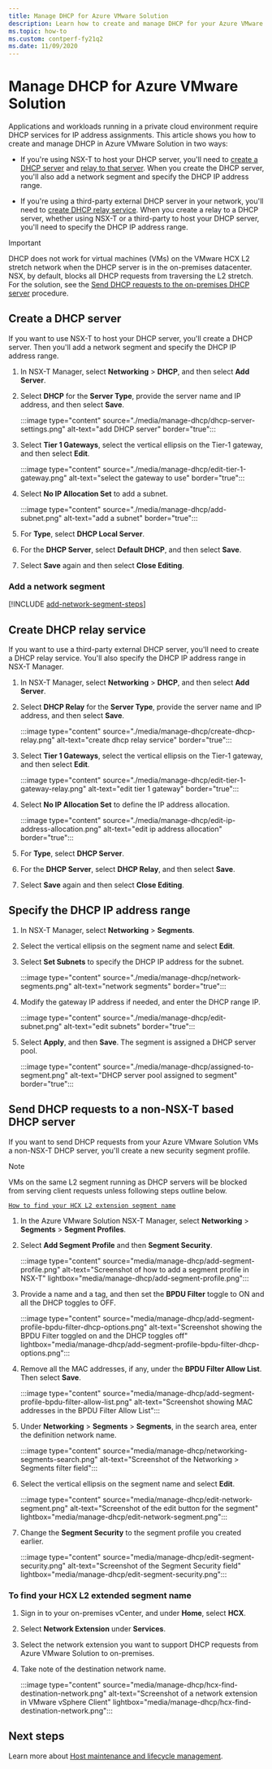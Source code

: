 ```yaml
---
title: Manage DHCP for Azure VMware Solution
description: Learn how to create and manage DHCP for your Azure VMware Solution private cloud.
ms.topic: how-to
ms.custom: contperf-fy21q2
ms.date: 11/09/2020
---
```

# Manage DHCP for Azure VMware Solution

Applications and workloads running in a private cloud environment require DHCP services for IP address assignments.  This article shows you how to create and manage DHCP in Azure VMware Solution in two ways:

- If you're using NSX-T to host your DHCP server, you'll need to [create a DHCP server](#create-a-dhcp-server) and [relay to that server](#create-dhcp-relay-service). When you create the DHCP server, you'll also add a network segment and specify the DHCP IP address range.

- If you're using a third-party external DHCP server in your network, you'll need to [create DHCP relay service](#create-dhcp-relay-service). When you create a relay to a DHCP server, whether using NSX-T or a third-party to host your DHCP server, you'll need to specify the DHCP IP address range.

>[!IMPORTANT]
>DHCP does not work for virtual machines (VMs) on the VMware HCX L2 stretch network when the DHCP server is in the on-premises datacenter.  NSX, by default, blocks all DHCP requests from traversing the L2 stretch. For the solution, see the [Send DHCP requests to the on-premises DHCP server](#send-dhcp-requests-to-the-on-premises-dhcp-server) procedure.


## Create a DHCP server

If you want to use NSX-T to host your DHCP server, you'll create a DHCP server. Then you'll add a network segment and specify the DHCP IP address range.

1. In NSX-T Manager, select **Networking** > **DHCP**, and then select **Add Server**.

1. Select **DHCP** for the **Server Type**, provide the server name and IP address, and then select **Save**.

   :::image type="content" source="./media/manage-dhcp/dhcp-server-settings.png" alt-text="add DHCP server" border="true":::

1. Select **Tier 1 Gateways**, select the vertical ellipsis on the Tier-1 gateway, and then select **Edit**.

   :::image type="content" source="./media/manage-dhcp/edit-tier-1-gateway.png" alt-text="select the gateway to use" border="true":::

1. Select **No IP Allocation Set** to add a subnet.

   :::image type="content" source="./media/manage-dhcp/add-subnet.png" alt-text="add a subnet" border="true":::

1. For **Type**, select **DHCP Local Server**.

1. For the **DHCP Server**, select **Default DHCP**, and then select **Save**.

1. Select **Save** again and then select **Close Editing**.

### Add a network segment

[!INCLUDE [add-network-segment-steps](includes/add-network-segment-steps.md)]


## Create DHCP relay service

If you want to use a third-party external DHCP server, you'll need to create a DHCP relay service. You'll also specify the DHCP IP address range in NSX-T Manager.

1. In NSX-T Manager, select **Networking** > **DHCP**, and then select **Add Server**.

1. Select **DHCP Relay** for the **Server Type**, provide the server name and IP address, and then select **Save**.

   :::image type="content" source="./media/manage-dhcp/create-dhcp-relay.png" alt-text="create dhcp relay service" border="true":::

1. Select **Tier 1 Gateways**, select the vertical ellipsis on the Tier-1 gateway, and then select **Edit**.

   :::image type="content" source="./media/manage-dhcp/edit-tier-1-gateway-relay.png" alt-text="edit tier 1 gateway" border="true":::

1. Select **No IP Allocation Set** to define the IP address allocation.

   :::image type="content" source="./media/manage-dhcp/edit-ip-address-allocation.png" alt-text="edit ip address allocation" border="true":::

1. For **Type**, select **DHCP Server**.

1. For the **DHCP Server**, select **DHCP Relay**, and then select **Save**.

1. Select **Save** again and then select **Close Editing**.


## Specify the DHCP IP address range

1. In NSX-T Manager, select **Networking** > **Segments**.

1. Select the vertical ellipsis on the segment name and select **Edit**.

1. Select **Set Subnets** to specify the DHCP IP address for the subnet.

   :::image type="content" source="./media/manage-dhcp/network-segments.png" alt-text="network segments" border="true":::

1. Modify the gateway IP address if needed, and enter the DHCP range IP.

   :::image type="content" source="./media/manage-dhcp/edit-subnet.png" alt-text="edit subnets" border="true":::

1. Select **Apply**, and then **Save**. The segment is assigned a DHCP server pool.

   :::image type="content" source="./media/manage-dhcp/assigned-to-segment.png" alt-text="DHCP server pool assigned to segment" border="true":::


## Send DHCP requests to a non-NSX-T based DHCP server
If you want to send DHCP requests from your Azure VMware Solution VMs a non-NSX-T DHCP server, you'll create a new security segment profile.

> [!NOTE]
> VMs on the same L2 segment running as DHCP servers will be blocked from serving client requests unless following steps outline below.

[`How to find your HCX L2 extension segment name`](#to-find-your-hcx-l2-extended-segment-name)

1. In the Azure VMware Solution NSX-T Manager, select **Networking** > **Segments** > **Segment Profiles**.

1. Select **Add Segment Profile** and then **Segment Security**.

   :::image type="content" source="media/manage-dhcp/add-segment-profile.png" alt-text="Screenshot of how to add a segment profile in NSX-T" lightbox="media/manage-dhcp/add-segment-profile.png":::
1. Provide a name and a tag, and then set the **BPDU Filter** toggle to ON and all the DHCP toggles to OFF.

   :::image type="content" source="media/manage-dhcp/add-segment-profile-bpdu-filter-dhcp-options.png" alt-text="Screenshot showing the BPDU Filter toggled on and the DHCP toggles off" lightbox="media/manage-dhcp/add-segment-profile-bpdu-filter-dhcp-options.png":::

1. Remove all the MAC addresses, if any, under the **BPDU Filter Allow List**.  Then select **Save**.

   :::image type="content" source="media/manage-dhcp/add-segment-profile-bpdu-filter-allow-list.png" alt-text="Screenshot showing MAC addresses in the BPDU Filter Allow List":::

1. Under **Networking** > **Segments** > **Segments**, in the search area, enter the definition network name.

   :::image type="content" source="media/manage-dhcp/networking-segments-search.png" alt-text="Screenshot of the Networking > Segments filter field":::

1. Select the vertical ellipsis on the segment name and select **Edit**.

   :::image type="content" source="media/manage-dhcp/edit-network-segment.png" alt-text="Screenshot of the edit button for the segment" lightbox="media/manage-dhcp/edit-network-segment.png":::

1. Change the **Segment Security** to the segment profile you created earlier.

   :::image type="content" source="media/manage-dhcp/edit-segment-security.png" alt-text="Screenshot of the Segment Security field" lightbox="media/manage-dhcp/edit-segment-security.png":::

### To find your HCX L2 extended segment name

1. Sign in to your on-premises vCenter, and under **Home**, select **HCX**.

1. Select **Network Extension** under **Services**.

1. Select the network extension you want to support DHCP requests from Azure VMware Solution to on-premises.

1. Take note of the destination network name.

   :::image type="content" source="media/manage-dhcp/hcx-find-destination-network.png" alt-text="Screenshot of a network extension in VMware vSphere Client" lightbox="media/manage-dhcp/hcx-find-destination-network.png":::

## Next steps

Learn more about [Host maintenance and lifecycle management](concepts-private-clouds-clusters.md#host-maintenance-and-lifecycle-management).